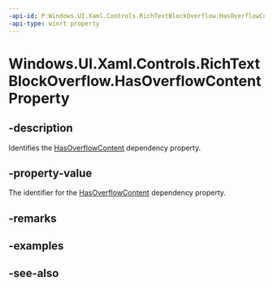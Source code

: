 ```yaml
---
-api-id: P:Windows.UI.Xaml.Controls.RichTextBlockOverflow.HasOverflowContentProperty
-api-type: winrt property
---
```


<!-- Property syntax
public Windows.UI.Xaml.DependencyProperty HasOverflowContentProperty { get; }
-->

# Windows.UI.Xaml.Controls.RichTextBlockOverflow.HasOverflowContentProperty

## -description
Identifies the [HasOverflowContent](richtextblockoverflow_hasoverflowcontent.md) dependency property.



## -property-value
The identifier for the [HasOverflowContent](richtextblockoverflow_hasoverflowcontent.md) dependency property.

## -remarks

## -examples

## -see-also
